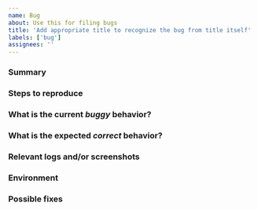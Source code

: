 ```yaml
---
name: Bug
about: Use this for filing bugs
title: 'Add appropriate title to recognize the bug from title itself'
labels: ['bug']
assignees: ''
---
```


<!---
Add appropriate title to recognize the bug from title itself.
--->

### Summary

<!-- 
Give a short summary for the issue that you are seeing.
Keep it descriptive as it gives an idea about whats to come further.
Precisely added summary will make sure patch is deployed in lesser time.
-->

### Steps to reproduce

<!-- 
How one can reproduce the issue? - this is very important -
Make sure you provide a step by step guide for reproducing the issue.
Correct steps will ensure the patch is deployed in lesser time.
-->


### What is the current *buggy* behavior?

<!-- (What actually happens) -->


### What is the expected *correct* behavior?

<!-- (What you should see instead as a expected correct behavior) -->


### Relevant logs and/or screenshots

<!--
Paste any relevant logs - please use code blocks (```) to format console output, logs
Avoid adding screenshots of the log when you can put actual formatted log as a text.
Add screenshots where necessary to show a buggy behavior.
-->


### Environment

<!-- 
If you are reporting a bug on yap-stage, write: This bug happens on yap-stage)
Provide url on which the issue is occurring.
-->


### Possible fixes

<!--
If you can, link to the line of code that might be responsible for the problem.
This is different from the expected behavior, this is technical in nature about the patch.
-->

